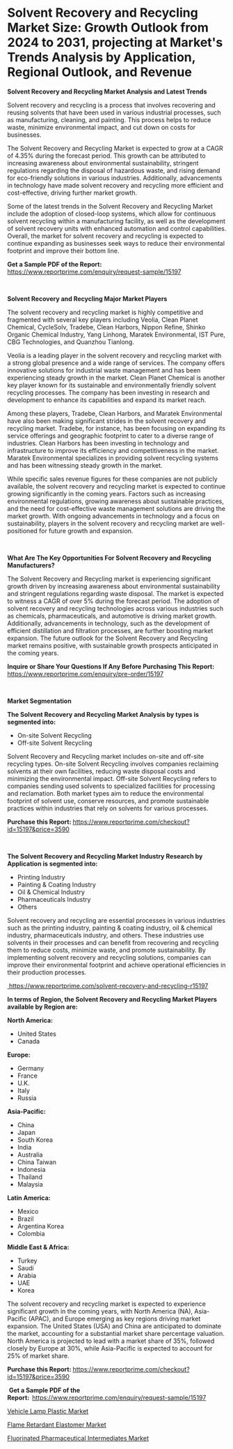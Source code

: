 <p><h1>Solvent Recovery and Recycling Market Size: Growth Outlook from 2024 to 2031, projecting at Market's Trends Analysis by Application, Regional Outlook, and Revenue</h1></p><p><strong>Solvent Recovery and Recycling Market Analysis and Latest Trends</strong></p>
<p><p>Solvent recovery and recycling is a process that involves recovering and reusing solvents that have been used in various industrial processes, such as manufacturing, cleaning, and painting. This process helps to reduce waste, minimize environmental impact, and cut down on costs for businesses.</p><p>The Solvent Recovery and Recycling Market is expected to grow at a CAGR of 4.35% during the forecast period. This growth can be attributed to increasing awareness about environmental sustainability, stringent regulations regarding the disposal of hazardous waste, and rising demand for eco-friendly solutions in various industries. Additionally, advancements in technology have made solvent recovery and recycling more efficient and cost-effective, driving further market growth.</p><p>Some of the latest trends in the Solvent Recovery and Recycling Market include the adoption of closed-loop systems, which allow for continuous solvent recycling within a manufacturing facility, as well as the development of solvent recovery units with enhanced automation and control capabilities. Overall, the market for solvent recovery and recycling is expected to continue expanding as businesses seek ways to reduce their environmental footprint and improve their bottom line.</p></p>
<p><strong>Get a Sample PDF of the Report:&nbsp;</strong> <a href="https://www.reportprime.com/enquiry/request-sample/15197">https://www.reportprime.com/enquiry/request-sample/15197</a></p>
<p>&nbsp;</p>
<p><strong>Solvent Recovery and Recycling Major Market Players</strong></p>
<p><p>The solvent recovery and recycling market is highly competitive and fragmented with several key players including Veolia, Clean Planet Chemical, CycleSolv, Tradebe, Clean Harbors, Nippon Refine, Shinko Organic Chemical Industry, Yang Linhong, Maratek Environmental, IST Pure, CBG Technologies, and Quanzhou Tianlong.</p><p>Veolia is a leading player in the solvent recovery and recycling market with a strong global presence and a wide range of services. The company offers innovative solutions for industrial waste management and has been experiencing steady growth in the market. Clean Planet Chemical is another key player known for its sustainable and environmentally friendly solvent recycling processes. The company has been investing in research and development to enhance its capabilities and expand its market reach.</p><p>Among these players, Tradebe, Clean Harbors, and Maratek Environmental have also been making significant strides in the solvent recovery and recycling market. Tradebe, for instance, has been focusing on expanding its service offerings and geographic footprint to cater to a diverse range of industries. Clean Harbors has been investing in technology and infrastructure to improve its efficiency and competitiveness in the market. Maratek Environmental specializes in providing solvent recycling systems and has been witnessing steady growth in the market.</p><p>While specific sales revenue figures for these companies are not publicly available, the solvent recovery and recycling market is expected to continue growing significantly in the coming years. Factors such as increasing environmental regulations, growing awareness about sustainable practices, and the need for cost-effective waste management solutions are driving the market growth. With ongoing advancements in technology and a focus on sustainability, players in the solvent recovery and recycling market are well-positioned for future growth and expansion.</p></p>
<p>&nbsp;</p>
<p><strong>What Are The Key Opportunities For Solvent Recovery and Recycling Manufacturers?</strong></p>
<p><p>The Solvent Recovery and Recycling market is experiencing significant growth driven by increasing awareness about environmental sustainability and stringent regulations regarding waste disposal. The market is expected to witness a CAGR of over 5% during the forecast period. The adoption of solvent recovery and recycling technologies across various industries such as chemicals, pharmaceuticals, and automotive is driving market growth. Additionally, advancements in technology, such as the development of efficient distillation and filtration processes, are further boosting market expansion. The future outlook for the Solvent Recovery and Recycling market remains positive, with sustainable growth prospects anticipated in the coming years.</p></p>
<p><strong>Inquire or Share Your Questions If Any Before Purchasing This Report:</strong> <a href="https://www.reportprime.com/enquiry/pre-order/15197">https://www.reportprime.com/enquiry/pre-order/15197</a></p>
<p>&nbsp;</p>
<p><strong>Market Segmentation</strong></p>
<p><strong>The Solvent Recovery and Recycling Market Analysis by types is segmented into:</strong></p>
<p><ul><li>On-site Solvent Recycling</li><li>Off-site Solvent Recycling</li></ul></p>
<p><p>Solvent Recovery and Recycling market includes on-site and off-site recycling types. On-site Solvent Recycling involves companies reclaiming solvents at their own facilities, reducing waste disposal costs and minimizing the environmental impact. Off-site Solvent Recycling refers to companies sending used solvents to specialized facilities for processing and reclamation. Both market types aim to reduce the environmental footprint of solvent use, conserve resources, and promote sustainable practices within industries that rely on solvents for various processes.</p></p>
<p><strong>Purchase this Report:&nbsp;</strong><a href="https://www.reportprime.com/checkout?id=15197&price=3590">https://www.reportprime.com/checkout?id=15197&price=3590</a></p>
<p>&nbsp;</p>
<p><strong>The Solvent Recovery and Recycling Market Industry Research by Application is segmented into:</strong></p>
<p><ul><li>Printing Industry</li><li>Painting & Coating Industry</li><li>Oil & Chemical Industry</li><li>Pharmaceuticals Industry</li><li>Others</li></ul></p>
<p><p>Solvent recovery and recycling are essential processes in various industries such as the printing industry, painting & coating industry, oil & chemical industry, pharmaceuticals industry, and others. These industries use solvents in their processes and can benefit from recovering and recycling them to reduce costs, minimize waste, and promote sustainability. By implementing solvent recovery and recycling solutions, companies can improve their environmental footprint and achieve operational efficiencies in their production processes.</p></p>
<p><a href="https://www.reportprime.com/solvent-recovery-and-recycling-r15197">&nbsp;https://www.reportprime.com/solvent-recovery-and-recycling-r15197</a></p>
<p><strong>In terms of Region, the Solvent Recovery and Recycling Market Players available by Region are:</strong></p>
<p>
    <p> <strong> North America: </strong>
        <ul>
            <li>United States</li>
            <li>Canada</li>
        </ul>
        </p> 
    <p> <strong> Europe: </strong>
        <ul>
            <li>Germany</li>
            <li>France</li>
            <li>U.K.</li>
            <li>Italy</li>
            <li>Russia</li>
        </ul>
        </p> 
    <p> <strong> Asia-Pacific: </strong>
        <ul>
            <li>China</li>
            <li>Japan</li>
            <li>South Korea</li>
            <li>India</li>
            <li>Australia</li>
            <li>China Taiwan</li>
            <li>Indonesia</li>
            <li>Thailand</li>
            <li>Malaysia</li>
        </ul>
        </p> 
    <p> <strong> Latin America: </strong>
        <ul>
            <li>Mexico</li>
            <li>Brazil</li>
            <li>Argentina Korea</li>
            <li>Colombia</li>
        </ul>
        </p> 
    <p> <strong> Middle East & Africa: </strong>
        <ul>
            <li>Turkey</li>
            <li>Saudi</li>
            <li>Arabia</li>
            <li>UAE</li>
            <li>Korea</li>
        </ul>
    </p>
    </p>
<p><p>The solvent recovery and recycling market is expected to experience significant growth in the coming years, with North America (NA), Asia-Pacific (APAC), and Europe emerging as key regions driving market expansion. The United States (USA) and China are anticipated to dominate the market, accounting for a substantial market share percentage valuation. North America is projected to lead with a market share of 35%, followed closely by Europe at 30%, while Asia-Pacific is expected to account for 25% of market share.</p></p>
<p><strong>Purchase this Report: </strong><a href="https://www.reportprime.com/checkout?id=15197&price=3590">https://www.reportprime.com/checkout?id=15197&price=3590</a></p>
<p>&nbsp;<strong>Get a Sample PDF of the Report:&nbsp;&nbsp;</strong><a href="https://www.reportprime.com/enquiry/request-sample/15197">https://www.reportprime.com/enquiry/request-sample/15197</a></p>
<p><strong></strong></p>
<p><p><a href="https://www.linkedin.com/pulse/vehicle-lamp-plastic-market-size-growth-outlook-from-2024-wbdse?trackingId=1IG%2FdihciN6RLqtKQChcAg%3D%3D">Vehicle Lamp Plastic Market</a></p><p><a href="https://www.linkedin.com/pulse/flame-retardant-elastomer-market-growth-trends-covid-19-zq8ye?trackingId=Pyt6OOfFv6MfZm9kw%2BJaUw%3D%3D">Flame Retardant Elastomer Market</a></p><p><a href="https://www.linkedin.com/pulse/fluorinated-pharmaceutical-intermediates-market-size-drpbe?trackingId=lUQnCVzzaJPaxC7q7F2FZQ%3D%3D">Fluorinated Pharmaceutical Intermediates Market</a></p></p>